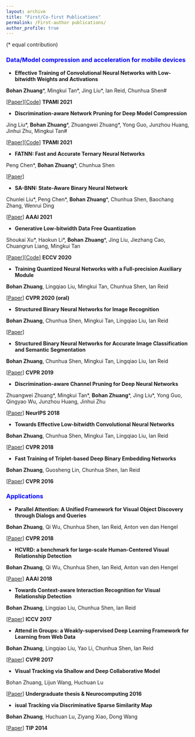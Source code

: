 ```yaml
---
layout: archive
title: "First/Co-first Publications"
permalink: /First-author publications/
author_profile: true
---
```



(\* equal contribution)


### <span style="color:blue"> Data/Model compression and acceleration for mobile devices </span>


- **Effective Training of Convolutional Neural Networks with Low-bitwidth Weights and Activations**

**Bohan Zhuang**\*, Mingkui Tan\*, Jing Liu\*, Ian Reid, Chunhua Shen\#

[[Paper](https://arxiv.org/pdf/1908.04680.pdf)][[Code](https://github.com/bohanzhuang/Towards-Effective-Low-bitwidth-Convolutional-Neural-Networks)] **TPAMI 2021**


- **Discrimination-aware Network Pruning for Deep Model Compression**

Jing Liu\*, **Bohan Zhuang**\*, Zhuangwei Zhuang\*, Yong Guo, Junzhou Huang, Jinhui Zhu, Mingkui Tan\#

[[Paper](https://ieeexplore.ieee.org/document/9384353)][[Code](https://github.com/SCUT-AILab/DCP)] **TPAMI 2021**


- **FATNN: Fast and Accurate Ternary Neural Networks**

Peng Chen\*,  **Bohan Zhuang**\*, Chunhua Shen

[[Paper](https://arxiv.org/pdf/2008.05101.pdf)]


- **SA-BNN: State-Aware Binary Neural Network**

Chunlei Liu\*, Peng Chen\*, **Bohan Zhuang**\*, Chunhua Shen, Baochang Zhang, Wenrui Ding

[[Paper](https://ojs.aaai.org/index.php/AAAI/article/view/16306)] **AAAI 2021**


- **Generative Low-bitwidth Data Free Quantization**

Shoukai Xu\*, Haokun Li\*, **Bohan Zhuang**\*, Jing Liu, Jiezhang Cao, Chuangrun Liang, Mingkui Tan

[[Paper](https://www.ecva.net/papers/eccv_2020/papers_ECCV/papers/123570001.pdf)][[Code](https://github.com/xushoukai/GDFQ)] **ECCV 2020**


- **Training Quantized Neural Networks with a Full-precision Auxiliary Module**

**Bohan Zhuang**, Lingqiao Liu, Mingkui Tan, Chunhua Shen, Ian Reid

[[Paper](https://arxiv.org/pdf/2008.05101.pdf)]  **CVPR 2020 (oral)** 


- **Structured Binary Neural Networks for Image Recognition**

**Bohan Zhuang**,  Chunhua Shen, Mingkui Tan, Lingqiao Liu, Ian Reid

[[Paper](https://arxiv.org/pdf/1909.09934.pdf)]  


- **Structured Binary Neural Networks for Accurate Image Classification and Semantic Segmentation**

**Bohan Zhuang**, Chunhua Shen, Mingkui Tan, Lingqiao Liu, Ian Reid

[[Paper](https://openaccess.thecvf.com/content_CVPR_2019/papers/Zhuang_Structured_Binary_Neural_Networks_for_Accurate_Image_Classification_and_Semantic_CVPR_2019_paper.pdf)]  **CVPR 2019**


- **Discrimination-aware Channel Pruning for Deep Neural Networks**

Zhuangwei Zhuang\*, Mingkui Tan\*, **Bohan Zhuang**\*, Jing Liu\*, Yong Guo, Qingyao Wu, Junzhou Huang, Jinhui Zhu  

[[Paper](https://proceedings.neurips.cc/paper/2018/file/55a7cf9c71f1c9c495413f934dd1a158-Paper.pdf)] **NeurIPS 2018**


- **Towards Effective Low-bitwidth Convolutional Neural Networks**

**Bohan Zhuang**, Chunhua Shen, Mingkui Tan, Lingqiao Liu, Ian Reid

[[Paper](https://openaccess.thecvf.com/content_cvpr_2018/papers/Zhuang_Towards_Effective_Low-Bitwidth_CVPR_2018_paper.pdf)] **CVPR 2018**


- **Fast Training of Triplet-based Deep Binary Embedding Networks**

**Bohan Zhuang**, Guosheng Lin, Chunhua Shen, Ian Reid

[[Paper](https://www.cv-foundation.org/openaccess/content_cvpr_2016/papers/Zhuang_Fast_Training_of_CVPR_2016_paper.pdf)] **CVPR 2016**



### <span style="color:blue"> Applications </span>


- **Parallel Attention: A Unified Framework for Visual Object Discovery through Dialogs and Queries**

**Bohan Zhuang**, Qi Wu, Chunhua Shen, Ian Reid,  Anton ven dan Hengel 

[[Paper](https://www.cv-foundation.org/openaccess/content_cvpr_2016/papers/Zhuang_Fast_Training_of_CVPR_2016_paper.pdf)] **CVPR 2018**


- **HCVRD: a benchmark for large-scale Human-Centered Visual Relationship Detection**

**Bohan Zhuang**, Qi Wu, Chunhua Shen, Ian Reid, Anton van den Hengel

[[Paper](https://ojs.aaai.org/index.php/AAAI/article/view/12260)] **AAAI 2018**



- **Towards Context-aware Interaction Recognition for Visual Relationship Detection**

**Bohan Zhuang**, Lingqiao Liu, Chunhua Shen, Ian Reid

[[Paper](https://openaccess.thecvf.com/content_ICCV_2017/papers/Zhuang_Towards_Context-Aware_Interaction_ICCV_2017_paper.pdf)] **ICCV 2017**


- **Attend in Groups: a Weakly-supervised Deep Learning Framework for Learning from Web Data**

**Bohan Zhuang**, Lingqiao Liu, Yao Li, Chunhua Shen, Ian Reid

[[Paper](https://openaccess.thecvf.com/content_cvpr_2017/papers/Zhuang_Attend_in_Groups_CVPR_2017_paper.pdf)] **CVPR 2017**


- **Visual Tracking via Shallow and Deep Collaborative Model**

Bohan Zhuang, Lijun Wang, Huchuan Lu

[[Paper](https://www.sciencedirect.com/science/article/abs/pii/S0925231216309663)] **Undergraduate thesis & Neurocomputing 2016**


- **isual Tracking via Discriminative Sparse Similarity Map**

**Bohan Zhuang**, Huchuan Lu, Ziyang Xiao, Dong Wang

[[Paper](https://ieeexplore.ieee.org/document/6748981)] **TIP 2014**











